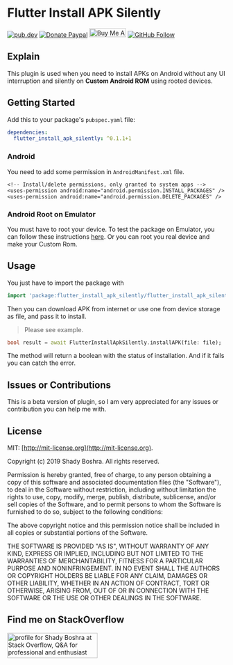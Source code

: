 # Flutter Install APK Silently  

[![pub.dev](https://img.shields.io/pub/v/flutter_install_apk_silently.svg)](https://pub.dev/packages/flutter_install_apk_silently)  [![Donate Paypal](https://img.shields.io/badge/Donate-PayPal-green.svg)](https://paypal.me/ShadyBoshra2012) <a href="https://www.buymeacoffee.com/ShadyBoshra2012" target="_blank"><img src="https://cdn.buymeacoffee.com/buttons/lato-blue.png" alt="Buy Me A Coffee" height="20px" width="85px" ></a> [![GitHub Follow](https://img.shields.io/github/followers/ShadyBoshra2012.svg?style=social&label=Follow)](https://github.com/ShadyBoshra2012)

## Explain

This plugin is used when you need to install APKs on Android without any UI interruption and silently on **Custom Android ROM** using rooted devices.

## Getting Started

Add this to your package's `pubspec.yaml` file:

```yaml
dependencies:
  flutter_install_apk_silently: ^0.1.1+1
```

### Android

You need to add some permission in `AndroidManifest.xml` file.

```
<!-- Install/delete permissions, only granted to system apps -->
<uses-permission android:name="android.permission.INSTALL_PACKAGES" />
<uses-permission android:name="android.permission.DELETE_PACKAGES" />
```

### Android Root on Emulator

You must have to root your device. To test the package on Emulator, you can follow these instructions [here](https://blog.ctdefense.com/install-and-root-your-android-emulator/).
Or you can root you real device and make your Custom Rom.

## Usage

You just have to import the package with

```dart
import 'package:flutter_install_apk_silently/flutter_install_apk_silently.dart';
```

Then you can download APK from internet or use one from device storage as file, and pass it to install.

> Please see example.

```dart
bool result = await FlutterInstallApkSilently.installAPK(file: file);
```

The method will return a boolean with the status of installation. And if it fails you can catch the error.

## Issues or Contributions

This is a beta version of plugin, so I am very appreciated for any issues or contribution you can help me with.

## License

MIT: [http://mit-license.org](http://mit-license.org). 

Copyright (c) 2019 Shady Boshra. All rights reserved.

Permission is hereby granted, free of charge, to any person obtaining a copy
of this software and associated documentation files (the "Software"), to deal
in the Software without restriction, including without limitation the rights
to use, copy, modify, merge, publish, distribute, sublicense, and/or sell
copies of the Software, and to permit persons to whom the Software is
furnished to do so, subject to the following conditions:

The above copyright notice and this permission notice shall be included in all
copies or substantial portions of the Software.

THE SOFTWARE IS PROVIDED "AS IS", WITHOUT WARRANTY OF ANY KIND, EXPRESS OR
IMPLIED, INCLUDING BUT NOT LIMITED TO THE WARRANTIES OF MERCHANTABILITY,
FITNESS FOR A PARTICULAR PURPOSE AND NONINFRINGEMENT. IN NO EVENT SHALL THE
AUTHORS OR COPYRIGHT HOLDERS BE LIABLE FOR ANY CLAIM, DAMAGES OR OTHER
LIABILITY, WHETHER IN AN ACTION OF CONTRACT, TORT OR OTHERWISE, ARISING FROM,
OUT OF OR IN CONNECTION WITH THE SOFTWARE OR THE USE OR OTHER DEALINGS IN THE
SOFTWARE.

## Find me on StackOverflow

<a href="https://stackoverflow.com/users/2076880/shady-boshra"><img src="https://stackoverflow.com/users/flair/2076880.png" width="208" height="58" alt="profile for Shady Boshra at Stack Overflow, Q&amp;A for professional and enthusiast programmers" title="profile for Shady Boshra at Stack Overflow, Q&amp;A for professional and enthusiast programmers"></a> 